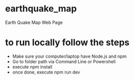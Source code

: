 # earthquake_map
Earth Quake Map Web Page

# to run locally follow the steps
- Make sure your computer/laptop have Node.js and npm
- Go to folder path via Command Line or Powershell
- execute npm install
- once done, execute npm run dev